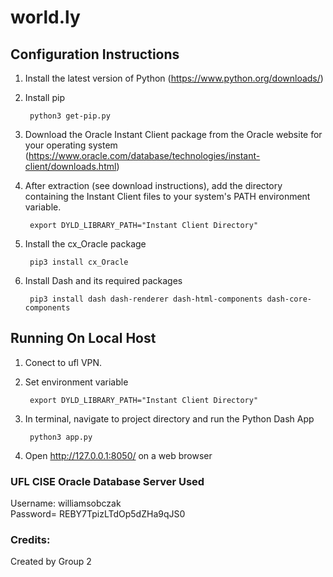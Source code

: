 # world.ly


## **Configuration Instructions**

1. Install the latest version of Python (https://www.python.org/downloads/)
2. Install pip     
    
        python3 get-pip.py
3. Download the Oracle Instant Client package from the Oracle website for your operating system    (https://www.oracle.com/database/technologies/instant-client/downloads.html)

4. After extraction (see download instructions), add the directory containing the Instant Client files to your system's PATH environment variable.

        export DYLD_LIBRARY_PATH="Instant Client Directory"

5. Install the cx_Oracle package

        pip3 install cx_Oracle

6. Install Dash and its required packages

        pip3 install dash dash-renderer dash-html-components dash-core-components




## **Running On Local Host**

1. Conect to ufl VPN.
2. Set environment variable

        export DYLD_LIBRARY_PATH="Instant Client Directory"
3. In terminal, navigate to project directory and run the Python Dash App 

        python3 app.py
4. Open http://127.0.0.1:8050/ on a web browser
   


### **UFL CISE Oracle Database Server Used**
Username: williamsobczak <br />
Password= REBY7TpizLTdOp5dZHa9qJS0



### **Credits:**
Created by Group 2 